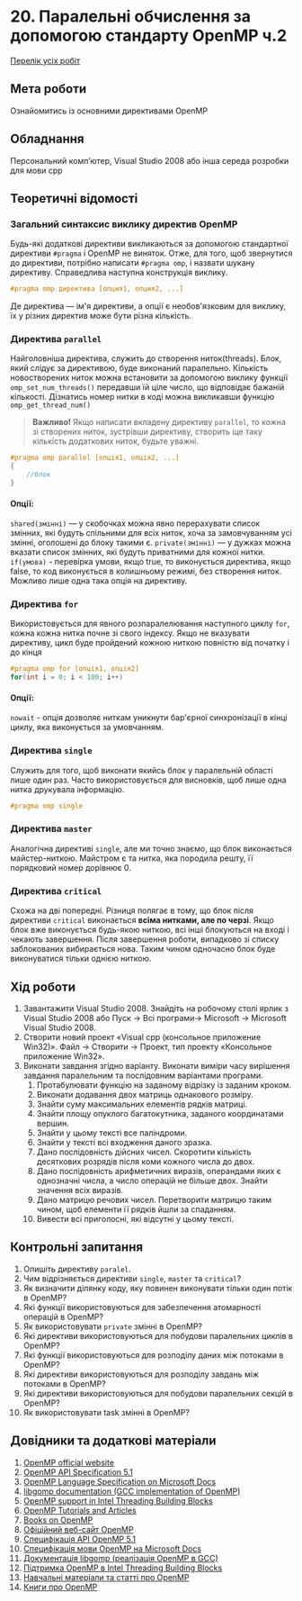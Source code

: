 # 20. Паралельні обчислення за допомогою стандарту OpenMP ч.2

[Перелік усіх робіт](README.md)

## Мета роботи 

Ознайомитись із основними директивами OpenMP

## Обладнання

Персональний комп’ютер, Visual Studio 2008 або інша середа розробки для мови cpp

## Теоретичні відомості

### Загальний синтаксис виклику директив OpenMP 

Будь-які додаткові директиви викликаються за допомогою стандартної директиви `#pragma` і OpenMP не виняток. Отже, для того, щоб звернутися до директиви, потрібно написати `#pragma omp`, і назвати шукану директиву. Справедлива наступна конструкція виклику. 

```cpp
#pragma omp директива [опция1, опция2, ...]
```

Де директива — ім'я директиви, а опції є необов'язковим для виклику, їх у різних директив може бути різна кількість.

### Директива `parallel`

Найголовніша директива, служить до створення ниток(threads). Блок, який слідує за директивою, буде виконаний паралельно. Кількість новостворених ниток можна встановити за допомогою виклику функції `omp_set_num_threads()` передавши їй ціле число, що відповідає бажаній кількості. Дізнатись номер нитки в коді можна викликавши функцію `omp_get_thread_num()` 

> **Важливо!** Якщо написати вкладену директиву `parallel`, то кожна зі створених ниток, зустрівши директиву, створить ще таку кількість додаткових ниток, будьте уважні.

```cpp
#pragma omp parallel [опція1, опція2, ...]
{
    //блок
}
```

#### Опції:
`shared(змінні)` — у скобочках можна явно перерахувати список змінних, які будуть спільними для всіх ниток, хоча за замовчуванням усі змінні, оголошені до блоку такими є.
`private(змінні)` — у дужках можна вказати список змінних, які будуть приватними для кожної нитки.
`if(умова)` - перевірка умови, якщо true, то виконується директива, якщо false, то код виконується в колишньому режимі, без створення ниток. Можливо лише одна така опція на директиву. 

### Директива `for`

Використовується для явного розпаралелювання наступного циклу `for`, кожна кожна нитка почне зі свого індексу. Якщо не вказувати директиву, цикл буде пройдений кожною ниткою повністю від початку і до кінця 

```cpp
#pragma omp for [опція1, опція2]
for(int i = 0; i < 100; i++)
```

#### Опції:
`nowait` - опція дозволяє ниткам уникнути бар'єрної синхронізації в кінці циклу, яка виконується за умовчанням. 

### Директива `single`

Служить для того, щоб виконати якийсь блок у паралельній області лише один раз. Часто використовується для висновків, щоб лише одна нитка друкувала інформацію. 

```cpp
#pragma omp single
```

### Директива `master`

Аналогічна директиві `single`, але ми точно знаємо, що блок виконається майстер-ниткою. Майстром є та нитка, яка породила решту, її порядковий номер дорівнює 0. 

### Директива `critical`

Схожа на дві попередні. Різниця полягає в тому, що блок після директиви `critical` виконається **всіма нитками, але по черзі**. Якщо блок вже виконується будь-якою ниткою, всі інші блокуються на вході і чекають завершення. Після завершення роботи, випадково зі списку заблокованих вибирається нова. Таким чином одночасно блок буде виконуватися тільки однією ниткою. 

## Хід роботи

1. Завантажити Visual Studio 2008. Знайдіть на робочому столі ярлик з Visual Studio 2008 або Пуск → Всі програми→ Microsoft → Microsoft Visual Studio 2008.
2. Створити новий проект «Visual cpp (консольное приложение Win32)». Файл → Cтворити → Проект, тип проекту «Консольное приложение Win32».
3. Виконати завдання згідно варіанту. Виконати виміри часу вирішення завдання паралельним та послідовним варіантами програми.
    1. Протабулювати функцію на заданому відрізку із заданим кроком. 
    2. Виконати додавання двох матриць однакового розміру. 
    3. Знайти суму максимальних елементів рядків матриці.
    4. Знайти площу опуклого багатокутника, заданого координатами вершин. 
    5. Знайти у цьому тексті все паліндроми.
    6. Знайти у тексті всі входження даного зразка.
    7. Дано послідовність дійсних чисел. Скоротити кількість десяткових розрядів після коми кожного числа до двох. 
    8. Дано послідовність арифметичних виразів, операндами яких є однозначні числа, а число операцій не більше двох. Знайти значення всіх виразів.
    9. Дано матрицю речових чисел. Перетворити матрицю таким чином, щоб елементи її рядків йшли за спаданням.
    10. Вивести всі приголосні, які відсутні у цьому тексті. 


## Контрольні запитання

1. Опишіть директиву `paralel`.
2. Чим відрізняється директиви `single`, `master` та `critical`?
3. Як визначити ділянку коду, яку повинен виконувати тільки один потік в OpenMP?
4. Які функції використовуються для забезпечення атомарності операцій в OpenMP?
5. Як використовувати `private` змінні в OpenMP?
6. Які директиви використовуються для побудови паралельних циклів в OpenMP?
7. Які функції використовуються для розподілу даних між потоками в OpenMP?
8. Які директиви використовуються для розподілу завдань між потоками в OpenMP?
9. Які директиви використовуються для побудови паралельних секцій в OpenMP?
10. Як використовувати task змінні в OpenMP?

## Довідники та додаткові матеріали

1.  [OpenMP official website](https://www.openmp.org/)
2.  [OpenMP API Specification 5.1](https://www.openmp.org/wp-content/uploads/OpenMP-API-Specification-5.1.pdf)
3.  [OpenMP Language Specification on Microsoft Docs](https://docs.microsoft.com/en-us/cpp/parallel/openmp/reference/openmp-language-specification?view=msvc-160)
4.  [libgomp documentation (GCC implementation of OpenMP)](https://gcc.gnu.org/onlinedocs/libgomp/index.html#Top)
5.  [OpenMP support in Intel Threading Building Blocks](https://software.intel.com/content/www/us/en/develop/documentation/tbb-documentation/top/intel-threading-building-blocks-developer-reference-c/openmp-support/openmp-support-in-tbb.html)
6.  [OpenMP Tutorials and Articles](https://www.openmp.org/resources/tutorials-articles/)
7.  [Books on OpenMP](https://www.openmp.org/resources/books-3/)
8.  [Офіційний веб-сайт OpenMP](https://www.openmp.org/uk/)
9.  [Специфікація API OpenMP 5.1](https://www.openmp.org/wp-content/uploads/OpenMP-API-Specification-5.1.pdf)
10. [Специфікація мови OpenMP на Microsoft Docs](https://docs.microsoft.com/uk-ua/cpp/parallel/openmp/reference/openmp-language-specification?view=msvc-160)
11. [Документація libgomp (реалізація OpenMP в GCC)](https://gcc.gnu.org/onlinedocs/libgomp/index.html#Top)
12. [Підтримка OpenMP в Intel Threading Building Blocks](https://software.intel.com/content/www/us/en/develop/documentation/tbb-documentation/top/intel-threading-building-blocks-developer-reference-c/openmp-support/openmp-support-in-tbb.html)
13. [Навчальні матеріали та статті про OpenMP](https://www.openmp.org/resources/tutorials-articles/)
14. [Книги про OpenMP](https://www.openmp.org/resources/books-3/)
